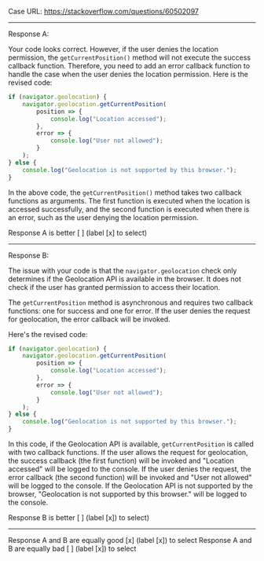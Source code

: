 Case URL: https://stackoverflow.com/questions/60502097

------
Response A:

Your code looks correct. However, if the user denies the location permission, the `getCurrentPosition()` method will not execute the success callback function. Therefore, you need to add an error callback function to handle the case when the user denies the location permission. Here is the revised code:

```javascript
if (navigator.geolocation) {
    navigator.geolocation.getCurrentPosition(
        position => {
            console.log("Location accessed");
        },
        error => {
            console.log("User not allowed");
        }
    );
} else {
    console.log("Geolocation is not supported by this browser.");
}
```

In the above code, the `getCurrentPosition()` method takes two callback functions as arguments. The first function is executed when the location is accessed successfully, and the second function is executed when there is an error, such as the user denying the location permission.

Response A is better [ ] (label [x] to select)

-------
Response B:



The issue with your code is that the `navigator.geolocation` check only determines if the Geolocation API is available in the browser. It does not check if the user has granted permission to access their location.

The `getCurrentPosition` method is asynchronous and requires two callback functions: one for success and one for error. If the user denies the request for geolocation, the error callback will be invoked.

Here's the revised code:

```javascript
if (navigator.geolocation) {
    navigator.geolocation.getCurrentPosition(
        position => {
            console.log("Location accessed");
        },
        error => {
            console.log("User not allowed");
        }
    );
} else {
    console.log("Geolocation is not supported by this browser.");
}
```

In this code, if the Geolocation API is available, `getCurrentPosition` is called with two callback functions. If the user allows the request for geolocation, the success callback (the first function) will be invoked and "Location accessed" will be logged to the console. If the user denies the request, the error callback (the second function) will be invoked and "User not allowed" will be logged to the console. If the Geolocation API is not supported by the browser, "Geolocation is not supported by this browser." will be logged to the console.

Response B is better [ ] (label [x]) to select)

-------

Response A and B are equally good [x] (label [x]) to select
Response A and B are equally bad [ ] (label [x]) to select
